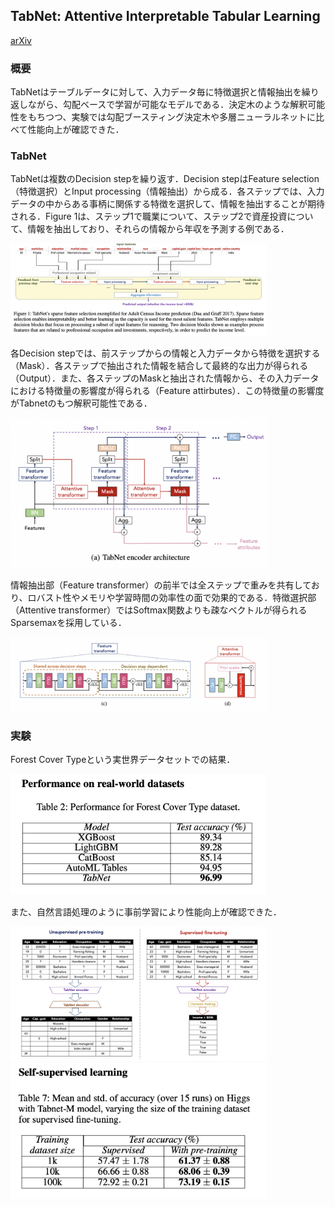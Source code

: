 ## TabNet: Attentive Interpretable Tabular Learning

[arXiv](https://arxiv.org/abs/1908.07442)



### 概要

TabNetはテーブルデータに対して、入力データ毎に特徴選択と情報抽出を繰り返しながら、勾配ベースで学習が可能なモデルである．決定木のような解釈可能性をもちつつ、実験では勾配ブースティング決定木や多層ニューラルネットに比べて性能向上が確認できた．

### TabNet

TabNetは複数のDecision stepを繰り返す．Decision stepはFeature selection（特徴選択）とInput processing（情報抽出）から成る．各ステップでは、入力データの中からある事柄に関係する特徴を選択して、情報を抽出することが期待される．Figure 1は、ステップ1で職業について、ステップ2で資産投資について、情報を抽出しており、それらの情報から年収を予測する例である．

<img src="./images/fig1.png" style="zoom:40%;" />

各Decision stepでは、前ステップからの情報と入力データから特徴を選択する（Mask）．各ステップで抽出された情報を結合して最終的な出力が得られる（Output）．また、各ステップのMaskと抽出された情報から、その入力データにおける特徴量の影響度が得られる（Feature attirbutes）．この特徴量の影響度がTabnetのもつ解釈可能性である．

<img src="./images/fig2.png" style="zoom:40%;" />

情報抽出部（Feature transformer）の前半では全ステップで重みを共有しており、ロバスト性やメモリや学習時間の効率性の面で効果的である．特徴選択部（Attentive transformer）ではSoftmax関数よりも疎なベクトルが得られるSparsemaxを採用している．

<img src="./images/fig3.png" style="zoom:40%;" />

### 実験

Forest Cover Typeという実世界データセットでの結果．

<img src="./images/fig4.png" style="zoom:40%;" />

また、自然言語処理のように事前学習により性能向上が確認できた．

<img src="./images/fig5.png" style="zoom:40%;" />

<img src="./images/fig6.png" style="zoom:40%;" />